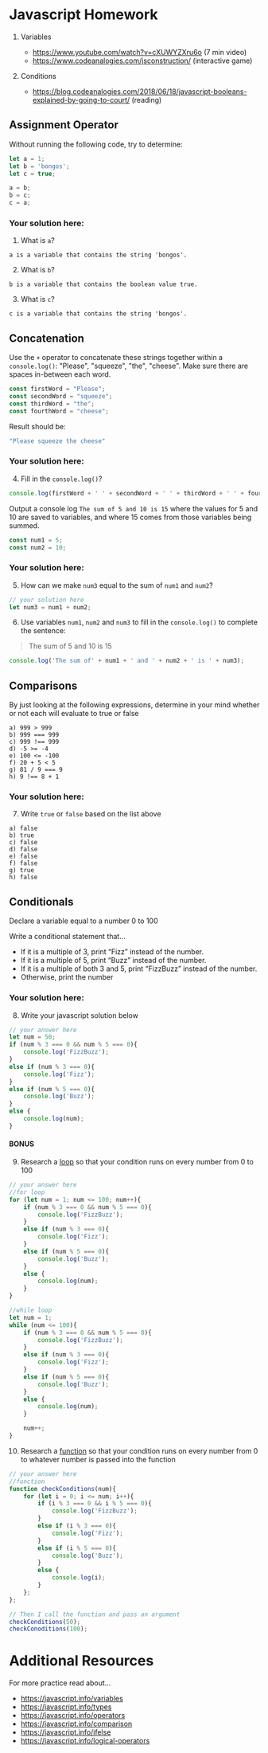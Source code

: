 # Javascript Homework

1.  Variables
    - https://www.youtube.com/watch?v=cXUWYZXru6o (7 min video)
    - https://www.codeanalogies.com/jsconstruction/ (interactive game)

2.  Conditions
    - https://blog.codeanalogies.com/2018/06/18/javascript-booleans-explained-by-going-to-court/ (reading)


## Assignment Operator
Without running the following code, try to determine:

```js
let a = 1;
let b = 'bongos';
let c = true;

a = b;
b = c;
c = a;
```

### Your solution here:
1.  What is `a`?
```
a is a variable that contains the string 'bongos'.
```
2.  What is `b`?
```
b is a variable that contains the boolean value true.
```
3.  What is `c`?
```
c is a variable that contains the string 'bongos'.
```

## Concatenation
Use the `+` operator to concatenate these strings together within a `console.log()`: "Please", "squeeze", "the", "cheese". Make sure there are spaces in-between each word.

```js
const firstWord = "Please";
const secondWord = "squeeze";
const thirdWord = "the";
const fourthWord = "cheese";
```
Result should be:
```js
"Please squeeze the cheese"
```

### Your solution here:
4.  Fill in the `console.log()`?
```js
console.log(firstWord + ' ' + secondWord + ' ' + thirdWord + ' ' + fourthWord)
```

Output a console log `The sum of 5 and 10 is 15` where the values for 5 and 10 are saved to variables, and where 15 comes from those variables being summed.
```js
const num1 = 5;
const num2 = 10;
```

### Your solution here:
5.  How can we make `num3` equal to the sum of `num1` and `num2`?
```js
// your solution here
let num3 = num1 + num2;
```
6.  Use variables `num1`, `num2` and `num3` to fill in the `console.log()` to complete the sentence: 

>The sum of 5 and 10 is 15

```js
console.log('The sum of' + num1 + ' and ' + num2 + ' is ' + num3);
```

## Comparisons
By just looking at the following expressions, determine in your mind whether or not each will evaluate to true or false
```
a) 999 > 999
b) 999 === 999 
c) 999 !== 999
d) -5 >= -4
e) 100 <= -100
f) 20 + 5 < 5 
g) 81 / 9 === 9
h) 9 !== 8 + 1
```
### Your solution here:
7.  Write `true` or `false` based on the list above
```
a) false
b) true
c) false
d) false
e) false
f) false
g) true
h) false
```

## Conditionals
Declare a variable equal to a number 0 to 100

Write a conditional statement that...
- If it is a multiple of 3, print “Fizz” instead of the number.
- If it is a multiple of 5, print “Buzz” instead of the number.
- If it is a multiple of both 3 and 5, print “FizzBuzz” instead of the number.
- Otherwise, print the number

### Your solution here:
8.  Write your javascript solution below
```js
// your answer here
let num = 50;
if (num % 3 === 0 && num % 5 === 0){
    console.log('FizzBuzz');
}
else if (num % 3 === 0){
    console.log('Fizz');
}
else if (num % 5 === 0){
    console.log('Buzz');
}
else {
    console.log(num);
}
```

#### BONUS
9.  Research a [loop](https://javascript.info/while-for) so that your condition runs on every number from 0 to 100
```js
// your answer here
//for loop
for (let num = 1; num <= 100; num++){
    if (num % 3 === 0 && num % 5 === 0){
        console.log('FizzBuzz');
    }
    else if (num % 3 === 0){
        console.log('Fizz');
    }  
    else if (num % 5 === 0){
        console.log('Buzz');
    }
    else {
        console.log(num);
    }
}

//while loop
let num = 1;
while (num <= 100){
    if (num % 3 === 0 && num % 5 === 0){
        console.log('FizzBuzz');
    }
    else if (num % 3 === 0){
        console.log('Fizz');
    }  
    else if (num % 5 === 0){
        console.log('Buzz');
    }
    else {
        console.log(num);
    }

    num++;
}
```
10.  Research a [function](https://javascript.info/function-basics) so that your condition runs on every number from 0 to whatever number is passed into the function
```js
// your answer here
//function
function checkConditions(num){
    for (let i = 0; i <= num; i++){
        if (i % 3 === 0 && i % 5 === 0){
            console.log('FizzBuzz');
        }
        else if (i % 3 === 0){
            console.log('Fizz');
        } 
        else if (i % 5 === 0){
            console.log('Buzz');
        }
        else {
            console.log(i);
        }
    };
};

// Then I call the function and pass an argument
checkConditions(50);
checkConoditions(100);
```

# Additional Resources
For more practice read about...
- https://javascript.info/variables
- https://javascript.info/types
- https://javascript.info/operators
- https://javascript.info/comparison
- https://javascript.info/ifelse
- https://javascript.info/logical-operators